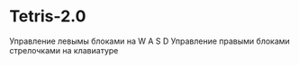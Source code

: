 # Tetris-2.0
Управление левымы блоками на W A S D
Управление правыми блоками стрелочками на клавиатуре
